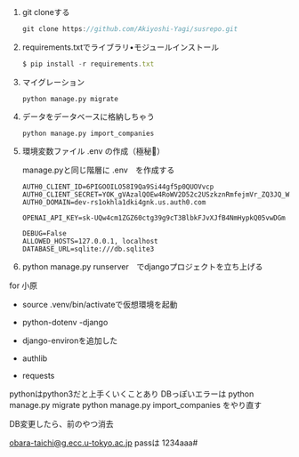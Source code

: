 



1. git cloneする

    ```jsx
    git clone https://github.com/Akiyoshi-Yagi/susrepo.git
    ```

2. requirements.txtでライブラリ•モジュールインストール

    ```jsx
    $ pip install -r requirements.txt
    ```

3. マイグレーション

    ```
    python manage.py migrate
    ```

4. データをデータベースに格納しちゃう

    ```
    python manage.py import_companies
    ```

5. 環境変数ファイル .env の作成（極秘🥺）

    manage.pyと同じ階層に .env　を作成する

    ```
    AUTH0_CLIENT_ID=6PIGOOILO58I9Qa9Si44gf5p0QUOVvcp
    AUTH0_CLIENT_SECRET=YOK_gVAzalQOEw4RoWV2D52c2USzkznRmfejmVr_ZQ3JQ_WgoX8422jp8lT67hyQ
    AUTH0_DOMAIN=dev-rs1okhla1dki4gnk.us.auth0.com

    OPENAI_API_KEY=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

    DEBUG=False
    ALLOWED_HOSTS=127.0.0.1, localhost
    DATABASE_URL=sqlite:///db.sqlite3
    ```

6. python manage.py runserver　でdjangoプロジェクトを立ち上げる



for 小原
- source .venv/bin/activateで仮想環境を起動


- python-dotenv
-django
- django-environを追加した
- authlib
- requests


pythonはpython3だと上手くいくことあり
DBっぽいエラーは
python manage.py migrate
python manage.py import_companies
をやり直す


DB変更したら、前のやつ消去

obara-taichi@g.ecc.u-tokyo.ac.jp
passは
1234aaa#

